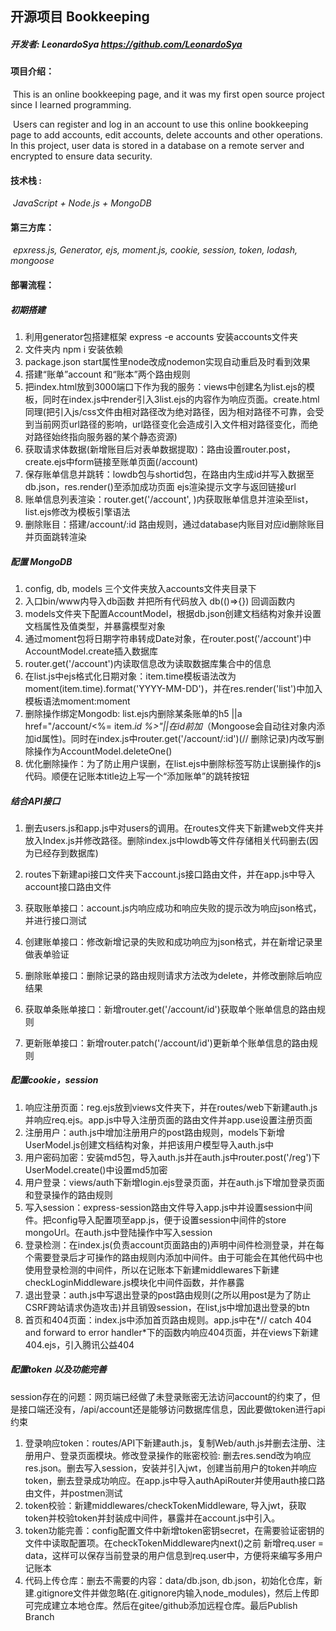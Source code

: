 ## 开源项目 Bookkeeping

##### 开发者:  LeonardoSya    https://github.com/LeonardoSya

#### 项目介绍：

​	This is an online bookkeeping page, and it was my first open source project since I learned programming.

​	Users can register and log in an account to use this online bookkeeping page to add accounts, edit accounts, delete accounts and other operations. In this project, user data is stored in a database on a remote server and encrypted to ensure data security.

#### 技术栈 :

​	*JavaScript + Node.js + MongoDB*

#### 第三方库：

​	*epxress.js, Generator, ejs, moment.js, cookie, session, token, lodash, mongoose*



#### 部署流程：

##### 初期搭建

1. 利用generator包搭建框架  express -e accounts 安装accounts文件夹
2. 文件夹内 npm i 安装依赖
3. package.json  start属性里node改成nodemon实现自动重启及时看到效果
4. 搭建“账单”account 和“账本”两个路由规则
5. 把index.html放到3000端口下作为我的服务：views中创建名为list.ejs的模板，同时在index.js中render引入3list.ejs的内容作为响应页面。create.html同理(把引入js/css文件由相对路径改为绝对路径，因为相对路径不可靠，会受到当前网页url路径的影响，url路径变化会造成引入文件相对路径变化，而绝对路径始终指向服务器的某个静态资源)
6. 获取请求体数据(新增账目后对表单数据提取)：路由设置router.post，create.ejs中form链接至账单页面(/account)
7. 保存账单信息并跳转：lowdb包与shortid包，在路由内生成id并写入数据至db.json，res.render()至添加成功页面 ejs渲染提示文字与返回链接url
8. 账单信息列表渲染：router.get('/account', )内获取账单信息并渲染至list，list.ejs修改为模板引擎语法
9. 删除账目：搭建/account/:id 路由规则，通过database内账目对应id删除账目并页面跳转渲染

##### 配置 MongoDB

1. config, db, models 三个文件夹放入accounts文件夹目录下
2. 入口bin/www内导入db函数 并把所有代码放入 db(()=>{}) 回调函数内
3. models文件夹下配置AccountModel，根据db.json创建文档结构对象并设置文档属性及值类型，并暴露模型对象
4. 通过moment包将日期字符串转成Date对象，在router.post('/account')中AccountModel.create插入数据库
5. router.get('/account')内读取信息改为读取数据库集合中的信息
6. 在list.js中ejs格式化日期对象：item.time模板语法改为moment(item.time).format('YYYY-MM-DD')，并在res.render('list')中加入模板语法moment:moment
7. 删除操作绑定Mongodb: list.ejs内删除某条账单的h5 ||a href="/account/<%= item._id %>"||在id前加_（Mongoose会自动往对象内添加id属性)。同时在index.js中router.get('/account/:id')(// 删除记录)内改写删除操作为AccountModel.deleteOne()
8. 优化删除操作：为了防止用户误删，在list.ejs中删除标签写防止误删操作的js代码。顺便在记账本title边上写一个“添加账单”的跳转按钮

##### 结合API接口

1. 删去users.js和app.js中对users的调用。在routes文件夹下新建web文件夹并放入Index.js并修改路径。删除index.js中lowdb等文件存储相关代码删去(因为已经存到数据库)

2. routes下新建api接口文件夹下account.js接口路由文件，并在app.js中导入account接口路由文件

3. 获取账单接口：account.js内响应成功和响应失败的提示改为响应json格式，并进行接口测试
4. 创建账单接口：修改新增记录的失败和成功响应为json格式，并在新增记录里做表单验证
5. 删除账单接口：删除记录的路由规则请求方法改为delete，并修改删除后响应结果
6. 获取单条账单接口：新增router.get('/account/id')获取单个账单信息的路由规则
7. 更新账单接口：新增router.patch('/account/id')更新单个账单信息的路由规则

##### 配置cookie，session

1. 响应注册页面：reg.ejs放到views文件夹下，并在routes/web下新建auth.js并响应req.ejs。app.js中导入注册页面的路由文件并app.use设置注册页面
2. 注册用户：auth.js中增加注册用户的post路由规则，models下新增UserModel.js创建文档结构对象，并把该用户模型导入auth.js中
3. 用户密码加密：安装md5包，导入auth.js并在auth.js中router.post('/reg')下UserModel.create()中设置md5加密
4. 用户登录：views/auth下新增login.ejs登录页面，并在auth.js下增加登录页面和登录操作的路由规则
5. 写入session：express-session路由文件导入app.js中并设置session中间件。把config导入配置项至app.js，便于设置session中间件的store mongoUrl。在auth.js中登陆操作中写入session
6. 登录检测：在index.js(负责account页面路由的)声明中间件检测登录，并在每个需要登录后才可操作的路由规则内添加中间件。由于可能会在其他代码中也使用登录检测的中间件，所以在记账本下新建middlewares下新建checkLoginMiddleware.js模块化中间件函数，并作暴露
7. 退出登录：auth.js中写退出登录的post路由规则(之所以用post是为了防止CSRF跨站请求伪造攻击)并且销毁session，在list,js中增加退出登录的btn
8. 首页和404页面：index.js中添加首页路由规则。app.js中在*// catch 404 and forward to error handler*下的函数内响应404页面，并在views下新建404.ejs，引入腾讯公益404

##### 配置token 以及功能完善

session存在的问题：网页端已经做了未登录账密无法访问account的约束了，但是接口端还没有，/api/account还是能够访问数据库信息，因此要做token进行api约束

1. 登录响应token：routes/API下新建auth.js，复制Web/auth.js并删去注册、注册用户、登录页面模块。修改登录操作的账密校验: 删去res.send改为响应res.json。删去写入session，安装并引入jwt，创建当前用户的token并响应token，删去登录成功响应。在app.js中导入authApiRouter并使用auth接口路由文件，并postmen测试
2. token校验：新建middlewares/checkTokenMiddleware, 导入jwt，获取token并校验token并封装成中间件，暴露并在account.js中引入。
3. token功能完善：config配置文件中新增token密钥secret，在需要验证密钥的文件中读取配置项。在checkTokenMiddleware内next()之前 新增req.user = data，这样可以保存当前登录的用户信息到req.user中，方便将来编写多用户记账本
4. 代码上传仓库：删去不需要的内容：data/db.json, db.json，初始化仓库，新建.gitignore文件并做忽略(在.gitignore内输入node_modules)，然后上传即可完成建立本地仓库。然后在gitee/github添加远程仓库。最后Publish Branch

